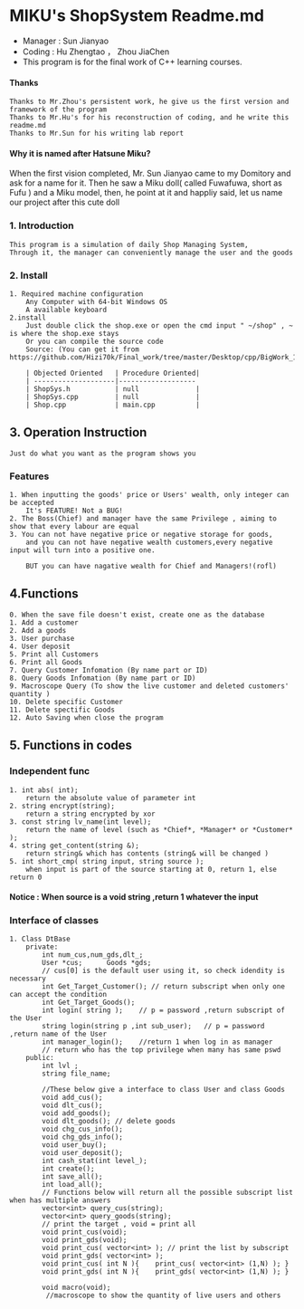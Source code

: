 # MIKU's ShopSystem Readme.md
- Manager : Sun Jianyao
- Coding : Hu Zhengtao ， Zhou JiaChen 
- This program is for the final work of C++ learning courses.
#### Thanks
    Thanks to Mr.Zhou's persistent work, he give us the first version and framework of the program
    Thanks to Mr.Hu's for his reconstruction of coding, and he write this readme.md
    Thanks to Mr.Sun for his writing lab report
#### Why it is named after Hatsune Miku?
When the first vision completed, Mr. Sun Jianyao came to my Domitory and ask for a name for it.
Then he saw a Miku doll( called Fuwafuwa, short as Fufu ) and a Miku model, then, he point at it and happliy said, let us name our project after this cute doll 

### 1. Introduction
    This program is a simulation of daily Shop Managing System,
    Through it, the manager can conveniently manage the user and the goods

### 2. Install 
    1. Required machine configuration
        Any Computer with 64-bit Windows OS
        A available keyboard
    2.install
        Just double click the shop.exe or open the cmd input " ~/shop" , ~ is where the shop.exe stays
        Or you can compile the source code 
        Source: (You can get it from https://github.com/Hizi70k/Final_work/tree/master/Desktop/cpp/BigWork_1/ForGit)

        | Objected Oriented   | Procedure Oriented|
        | --------------------|-------------------
        | ShopSys.h           | null              |
        | ShopSys.cpp         | null              |
        | Shop.cpp            | main.cpp          |

## 3. Operation Instruction
    Just do what you want as the program shows you

### Features
    1. When inputting the goods' price or Users' wealth, only integer can be accepted
        It's FEATURE! Not a BUG!
    2. The Boss(Chief) and manager have the same Privilege , aiming to show that every labour are equal
    3. You can not have negative price or negative storage for goods, 
        and you can not have negative wealth customers,every negative input will turn into a positive one.
        
        BUT you can have nagative wealth for Chief and Managers!(rofl) 

## 4.Functions 
    0. When the save file doesn't exist, create one as the database
    1. Add a customer
    2. Add a goods
    3. User purchase
    4. User deposit
    5. Print all Customers
    6. Print all Goods
    7. Query Customer Infomation (By name part or ID)
    8. Query Goods Infomation (By name part or ID)
    9. Macroscope Query (To show the live customer and deleted customers' quantity )
    10. Delete specific Customer
    11. Delete spectific Goods
    12. Auto Saving when close the program

## 5. Functions in codes
###    Independent func
    1. int abs( int);
        return the absolute value of parameter int
    2. string encrypt(string);
        return a string encrypted by xor
    3. const string lv_name(int level);
        return the name of level (such as *Chief*, *Manager* or *Customer* );
    4. string get_content(string &);
        return string& which has contents (string& will be changed )
    5. int short_cmp( string input, string source ); 
        when input is part of the source starting at 0, return 1, else return 0
####        Notice : When source is a void string ,return 1 whatever the input 
###    Interface of classes
    1. Class DtBase
        private:	
            int num_cus,num_gds,dlt_;
           	User *cus;	    Goods *gds;
            // cus[0] is the default user using it, so check idendity is necessary
            int Get_Target_Customer(); // return subscript when only one can accept the condition
            int Get_Target_Goods();	
            int login( string );	// p = password ,return subscript of the User 
            string login(string p ,int sub_user);	// p = password ,return name of the User
            int manager_login();	//return 1 when log in as manager
            // return who has the top privilege when many has same pswd
        public:
            int lvl ;
            string file_name;

            //These below give a interface to class User and class Goods
            void add_cus();
            void dlt_cus();	
            void add_goods();
            void dlt_goods(); // delete goods
            void chg_cus_info();
            void chg_gds_info();
            void user_buy();
            void user_deposit();  
            int cash_stat(int level_);
            int create();
            int save_all();
            int load_all();
            // Functions below will return all the possible subscript list when has multiple answers
            vector<int> query_cus(string);
            vector<int> query_goods(string);
            // print the target , void = print all
            void print_cus(void);
            void print_gds(void);
            void print_cus( vector<int> ); // print the list by subscript
            void print_gds( vector<int> );
            void print_cus( int N ){	print_cus( vector<int> (1,N) );	}
            void print_gds( int N ){	print_gds( vector<int> (1,N) );	}

            void macro(void);
             //macroscope to show the quantity of live users and others

           


